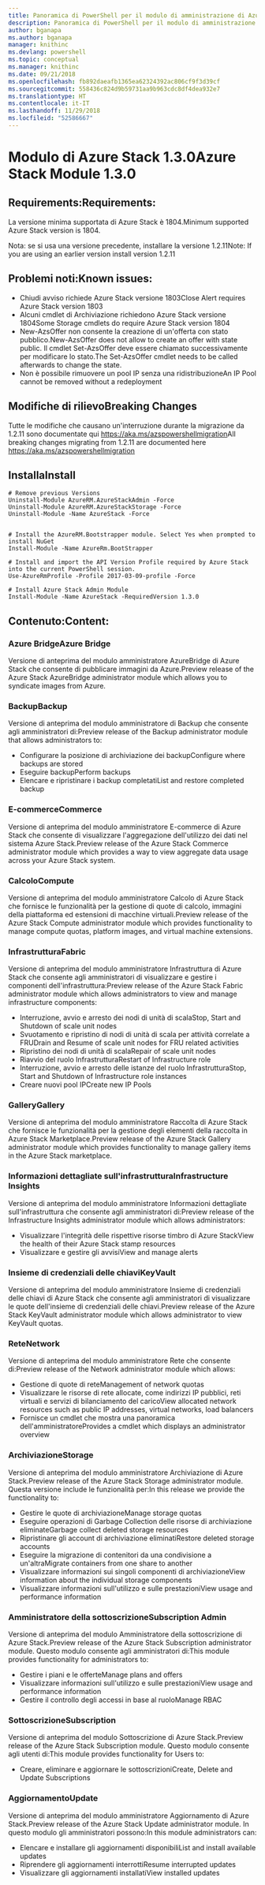 ```yaml
---
title: Panoramica di PowerShell per il modulo di amministrazione di Azure Stack | Microsoft Docs
description: Panoramica di PowerShell per il modulo di amministrazione di Azure Stack con istruzioni per l'installazione e la configurazione.
author: bganapa
ms.author: bganapa
manager: knithinc
ms.devlang: powershell
ms.topic: conceptual
ms.manager: knithinc
ms.date: 09/21/2018
ms.openlocfilehash: fb892daeafb1365ea62324392ac806cf9f3d39cf
ms.sourcegitcommit: 558436c824d9b59731aa9b963cdc8df4dea932e7
ms.translationtype: HT
ms.contentlocale: it-IT
ms.lasthandoff: 11/29/2018
ms.locfileid: "52586667"
---
```

# <a name="azure-stack-module-130"></a><span data-ttu-id="2c650-103">Modulo di Azure Stack 1.3.0</span><span class="sxs-lookup"><span data-stu-id="2c650-103">Azure Stack Module 1.3.0</span></span>

## <a name="requirements"></a><span data-ttu-id="2c650-104">Requirements:</span><span class="sxs-lookup"><span data-stu-id="2c650-104">Requirements:</span></span>
<span data-ttu-id="2c650-105">La versione minima supportata di Azure Stack è 1804.</span><span class="sxs-lookup"><span data-stu-id="2c650-105">Minimum supported Azure Stack version is 1804.</span></span>

<span data-ttu-id="2c650-106">Nota: se si usa una versione precedente, installare la versione 1.2.11</span><span class="sxs-lookup"><span data-stu-id="2c650-106">Note: If you are using an earlier version install version 1.2.11</span></span>

## <a name="known-issues"></a><span data-ttu-id="2c650-107">Problemi noti:</span><span class="sxs-lookup"><span data-stu-id="2c650-107">Known issues:</span></span>

- <span data-ttu-id="2c650-108">Chiudi avviso richiede Azure Stack versione 1803</span><span class="sxs-lookup"><span data-stu-id="2c650-108">Close Alert requires Azure Stack version 1803</span></span>
- <span data-ttu-id="2c650-109">Alcuni cmdlet di Archiviazione richiedono Azure Stack versione 1804</span><span class="sxs-lookup"><span data-stu-id="2c650-109">Some Storage cmdlets do require Azure Stack version 1804</span></span>
- <span data-ttu-id="2c650-110">New-AzsOffer non consente la creazione di un'offerta con stato pubblico.</span><span class="sxs-lookup"><span data-stu-id="2c650-110">New-AzsOffer does not allow to create an offer with state public.</span></span> <span data-ttu-id="2c650-111">Il cmdlet Set-AzsOffer deve essere chiamato successivamente per modificare lo stato.</span><span class="sxs-lookup"><span data-stu-id="2c650-111">The Set-AzsOffer cmdlet needs to be called afterwards to change the state.</span></span>
- <span data-ttu-id="2c650-112">Non è possibile rimuovere un pool IP senza una ridistribuzione</span><span class="sxs-lookup"><span data-stu-id="2c650-112">An IP Pool cannot be removed without a redeployment</span></span>

## <a name="breaking-changes"></a><span data-ttu-id="2c650-113">Modifiche di rilievo</span><span class="sxs-lookup"><span data-stu-id="2c650-113">Breaking Changes</span></span>
<span data-ttu-id="2c650-114">Tutte le modifiche che causano un'interruzione durante la migrazione da 1.2.11 sono documentate qui https://aka.ms/azspowershellmigration</span><span class="sxs-lookup"><span data-stu-id="2c650-114">All breaking changes migrating from 1.2.11 are documented here https://aka.ms/azspowershellmigration</span></span>

## <a name="install"></a><span data-ttu-id="2c650-115">Installa</span><span class="sxs-lookup"><span data-stu-id="2c650-115">Install</span></span>
```
# Remove previous Versions
Uninstall-Module AzureRM.AzureStackAdmin -Force
Uninstall-Module AzureRM.AzureStackStorage -Force
Uninstall-Module -Name AzureStack -Force 


# Install the AzureRM.Bootstrapper module. Select Yes when prompted to install NuGet
Install-Module -Name AzureRm.BootStrapper

# Install and import the API Version Profile required by Azure Stack into the current PowerShell session.
Use-AzureRmProfile -Profile 2017-03-09-profile -Force

# Install Azure Stack Admin Module
Install-Module -Name AzureStack -RequiredVersion 1.3.0
```
## <a name="content"></a><span data-ttu-id="2c650-116">Contenuto:</span><span class="sxs-lookup"><span data-stu-id="2c650-116">Content:</span></span>
### <a name="azure-bridge"></a><span data-ttu-id="2c650-117">Azure Bridge</span><span class="sxs-lookup"><span data-stu-id="2c650-117">Azure Bridge</span></span>
<span data-ttu-id="2c650-118">Versione di anteprima del modulo amministratore AzureBridge di Azure Stack che consente di pubblicare immagini da Azure.</span><span class="sxs-lookup"><span data-stu-id="2c650-118">Preview release of the Azure Stack AzureBridge administrator module which allows you to syndicate images from Azure.</span></span>

### <a name="backup"></a><span data-ttu-id="2c650-119">Backup</span><span class="sxs-lookup"><span data-stu-id="2c650-119">Backup</span></span>
<span data-ttu-id="2c650-120">Versione di anteprima del modulo amministratore di Backup che consente agli amministratori di:</span><span class="sxs-lookup"><span data-stu-id="2c650-120">Preview release of the Backup administrator module that allows administrators to:</span></span>
- <span data-ttu-id="2c650-121">Configurare la posizione di archiviazione dei backup</span><span class="sxs-lookup"><span data-stu-id="2c650-121">Configure where backups are stored</span></span>
- <span data-ttu-id="2c650-122">Eseguire backup</span><span class="sxs-lookup"><span data-stu-id="2c650-122">Perform backups</span></span>
- <span data-ttu-id="2c650-123">Elencare e ripristinare i backup completati</span><span class="sxs-lookup"><span data-stu-id="2c650-123">List and restore completed backup</span></span>

### <a name="commerce"></a><span data-ttu-id="2c650-124">E-commerce</span><span class="sxs-lookup"><span data-stu-id="2c650-124">Commerce</span></span>
<span data-ttu-id="2c650-125">Versione di anteprima del modulo amministratore E-commerce di Azure Stack che consente di visualizzare l'aggregazione dell'utilizzo dei dati nel sistema Azure Stack.</span><span class="sxs-lookup"><span data-stu-id="2c650-125">Preview release of the Azure Stack Commerce administrator module which provides a way to view aggregate data usage across your Azure Stack system.</span></span>

### <a name="compute"></a><span data-ttu-id="2c650-126">Calcolo</span><span class="sxs-lookup"><span data-stu-id="2c650-126">Compute</span></span>
<span data-ttu-id="2c650-127">Versione di anteprima del modulo amministratore Calcolo di Azure Stack che fornisce le funzionalità per la gestione di quote di calcolo, immagini della piattaforma ed estensioni di macchine virtuali.</span><span class="sxs-lookup"><span data-stu-id="2c650-127">Preview release of the Azure Stack Compute administrator module which provides functionality to manage compute quotas, platform images, and virtual machine extensions.</span></span>

### <a name="fabric"></a><span data-ttu-id="2c650-128">Infrastruttura</span><span class="sxs-lookup"><span data-stu-id="2c650-128">Fabric</span></span>
<span data-ttu-id="2c650-129">Versione di anteprima del modulo amministratore Infrastruttura di Azure Stack che consente agli amministratori di visualizzare e gestire i componenti dell'infrastruttura:</span><span class="sxs-lookup"><span data-stu-id="2c650-129">Preview release of the Azure Stack Fabric administrator module which allows administrators to view and manage infrastructure components:</span></span>
- <span data-ttu-id="2c650-130">Interruzione, avvio e arresto dei nodi di unità di scala</span><span class="sxs-lookup"><span data-stu-id="2c650-130">Stop, Start and Shutdown of scale unit nodes</span></span>
- <span data-ttu-id="2c650-131">Svuotamento e ripristino di nodi di unità di scala per attività correlate a FRU</span><span class="sxs-lookup"><span data-stu-id="2c650-131">Drain and Resume of scale unit nodes for FRU related activities</span></span>
- <span data-ttu-id="2c650-132">Ripristino dei nodi di unità di scala</span><span class="sxs-lookup"><span data-stu-id="2c650-132">Repair of scale unit nodes</span></span>
- <span data-ttu-id="2c650-133">Riavvio del ruolo Infrastruttura</span><span class="sxs-lookup"><span data-stu-id="2c650-133">Restart of Infrastructure role</span></span>
- <span data-ttu-id="2c650-134">Interruzione, avvio e arresto delle istanze del ruolo Infrastruttura</span><span class="sxs-lookup"><span data-stu-id="2c650-134">Stop, Start and Shutdown of Infrastructure role instances</span></span>
- <span data-ttu-id="2c650-135">Creare nuovi pool IP</span><span class="sxs-lookup"><span data-stu-id="2c650-135">Create new IP Pools</span></span>


### <a name="gallery"></a><span data-ttu-id="2c650-136">Gallery</span><span class="sxs-lookup"><span data-stu-id="2c650-136">Gallery</span></span>
<span data-ttu-id="2c650-137">Versione di anteprima del modulo amministratore Raccolta di Azure Stack che fornisce le funzionalità per la gestione degli elementi della raccolta in Azure Stack Marketplace.</span><span class="sxs-lookup"><span data-stu-id="2c650-137">Preview release of the Azure Stack Gallery administrator module which provides functionality to manage gallery items in the Azure Stack marketplace.</span></span>

### <a name="infrastructure-insights"></a><span data-ttu-id="2c650-138">Informazioni dettagliate sull'infrastruttura</span><span class="sxs-lookup"><span data-stu-id="2c650-138">Infrastructure Insights</span></span>
<span data-ttu-id="2c650-139">Versione di anteprima del modulo amministratore Informazioni dettagliate sull'infrastruttura che consente agli amministratori di:</span><span class="sxs-lookup"><span data-stu-id="2c650-139">Preview release of the Infrastructure Insights administrator module which allows administrators:</span></span>
- <span data-ttu-id="2c650-140">Visualizzare l'integrità delle rispettive risorse timbro di Azure Stack</span><span class="sxs-lookup"><span data-stu-id="2c650-140">View the health of their Azure Stack stamp resources</span></span>
- <span data-ttu-id="2c650-141">Visualizzare e gestire gli avvisi</span><span class="sxs-lookup"><span data-stu-id="2c650-141">View and manage alerts</span></span>

### <a name="keyvault"></a><span data-ttu-id="2c650-142">Insieme di credenziali delle chiavi</span><span class="sxs-lookup"><span data-stu-id="2c650-142">KeyVault</span></span>
<span data-ttu-id="2c650-143">Versione di anteprima del modulo amministratore Insieme di credenziali delle chiavi di Azure Stack che consente agli amministratori di visualizzare le quote dell'insieme di credenziali delle chiavi.</span><span class="sxs-lookup"><span data-stu-id="2c650-143">Preview release of the Azure Stack KeyVault administrator module which allows administrator to view KeyVault quotas.</span></span>

### <a name="network"></a><span data-ttu-id="2c650-144">Rete</span><span class="sxs-lookup"><span data-stu-id="2c650-144">Network</span></span>
<span data-ttu-id="2c650-145">Versione di anteprima del modulo amministratore Rete che consente di:</span><span class="sxs-lookup"><span data-stu-id="2c650-145">Preview release of the Network administrator module which allows:</span></span>
- <span data-ttu-id="2c650-146">Gestione di quote di rete</span><span class="sxs-lookup"><span data-stu-id="2c650-146">Management of network quotas</span></span>
- <span data-ttu-id="2c650-147">Visualizzare le risorse di rete allocate, come indirizzi IP pubblici, reti virtuali e servizi di bilanciamento del carico</span><span class="sxs-lookup"><span data-stu-id="2c650-147">View allocated network resources such as public IP addresses, virtual networks, load balancers</span></span>
- <span data-ttu-id="2c650-148">Fornisce un cmdlet che mostra una panoramica dell'amministratore</span><span class="sxs-lookup"><span data-stu-id="2c650-148">Provides a cmdlet which displays an administrator overview</span></span>

### <a name="storage"></a><span data-ttu-id="2c650-149">Archiviazione</span><span class="sxs-lookup"><span data-stu-id="2c650-149">Storage</span></span>
<span data-ttu-id="2c650-150">Versione di anteprima del modulo amministratore Archiviazione di Azure Stack.</span><span class="sxs-lookup"><span data-stu-id="2c650-150">Preview release of the Azure Stack Storage administrator module.</span></span>  <span data-ttu-id="2c650-151">Questa versione include le funzionalità per:</span><span class="sxs-lookup"><span data-stu-id="2c650-151">In this release we provide the functionality to:</span></span>
- <span data-ttu-id="2c650-152">Gestire le quote di archiviazione</span><span class="sxs-lookup"><span data-stu-id="2c650-152">Manage storage quotas</span></span>
- <span data-ttu-id="2c650-153">Eseguire operazioni di Garbage Collection delle risorse di archiviazione eliminate</span><span class="sxs-lookup"><span data-stu-id="2c650-153">Garbage collect deleted storage resources</span></span>
- <span data-ttu-id="2c650-154">Ripristinare gli account di archiviazione eliminati</span><span class="sxs-lookup"><span data-stu-id="2c650-154">Restore deleted storage accounts</span></span>
- <span data-ttu-id="2c650-155">Eseguire la migrazione di contenitori da una condivisione a un'altra</span><span class="sxs-lookup"><span data-stu-id="2c650-155">Migrate containers from one share to another</span></span>
- <span data-ttu-id="2c650-156">Visualizzare informazioni sui singoli componenti di archiviazione</span><span class="sxs-lookup"><span data-stu-id="2c650-156">View information about the individual storage components</span></span>
- <span data-ttu-id="2c650-157">Visualizzare informazioni sull'utilizzo e sulle prestazioni</span><span class="sxs-lookup"><span data-stu-id="2c650-157">View usage and performance information</span></span>

### <a name="subscription-admin"></a><span data-ttu-id="2c650-158">Amministratore della sottoscrizione</span><span class="sxs-lookup"><span data-stu-id="2c650-158">Subscription Admin</span></span>
<span data-ttu-id="2c650-159">Versione di anteprima del modulo Amministratore della sottoscrizione di Azure Stack.</span><span class="sxs-lookup"><span data-stu-id="2c650-159">Preview release of the Azure Stack Subscription administrator module.</span></span>  <span data-ttu-id="2c650-160">Questo modulo consente agli amministratori di:</span><span class="sxs-lookup"><span data-stu-id="2c650-160">This module provides functionality for administrators to:</span></span>
- <span data-ttu-id="2c650-161">Gestire i piani e le offerte</span><span class="sxs-lookup"><span data-stu-id="2c650-161">Manage plans and offers</span></span>
- <span data-ttu-id="2c650-162">Visualizzare informazioni sull'utilizzo e sulle prestazioni</span><span class="sxs-lookup"><span data-stu-id="2c650-162">View usage and performance information</span></span>
- <span data-ttu-id="2c650-163">Gestire il controllo degli accessi in base al ruolo</span><span class="sxs-lookup"><span data-stu-id="2c650-163">Manage RBAC</span></span>

### <a name="subscription"></a><span data-ttu-id="2c650-164">Sottoscrizione</span><span class="sxs-lookup"><span data-stu-id="2c650-164">Subscription</span></span>
<span data-ttu-id="2c650-165">Versione di anteprima del modulo Sottoscrizione di Azure Stack.</span><span class="sxs-lookup"><span data-stu-id="2c650-165">Preview release of the Azure Stack Subscription module.</span></span>  <span data-ttu-id="2c650-166">Questo modulo consente agli utenti di:</span><span class="sxs-lookup"><span data-stu-id="2c650-166">This module provides functionality for Users to:</span></span>
- <span data-ttu-id="2c650-167">Creare, eliminare e aggiornare le sottoscrizioni</span><span class="sxs-lookup"><span data-stu-id="2c650-167">Create, Delete and Update Subscriptions</span></span>

### <a name="update"></a><span data-ttu-id="2c650-168">Aggiornamento</span><span class="sxs-lookup"><span data-stu-id="2c650-168">Update</span></span>
<span data-ttu-id="2c650-169">Versione di anteprima del modulo amministratore Aggiornamento di Azure Stack.</span><span class="sxs-lookup"><span data-stu-id="2c650-169">Preview release of the Azure Stack Update administrator module.</span></span>  <span data-ttu-id="2c650-170">In questo modulo gli amministratori possono:</span><span class="sxs-lookup"><span data-stu-id="2c650-170">In this module administrators can:</span></span>
- <span data-ttu-id="2c650-171">Elencare e installare gli aggiornamenti disponibili</span><span class="sxs-lookup"><span data-stu-id="2c650-171">List and install available updates</span></span>
- <span data-ttu-id="2c650-172">Riprendere gli aggiornamenti interrotti</span><span class="sxs-lookup"><span data-stu-id="2c650-172">Resume interrupted updates</span></span>
- <span data-ttu-id="2c650-173">Visualizzare gli aggiornamenti installati</span><span class="sxs-lookup"><span data-stu-id="2c650-173">View installed updates</span></span>
